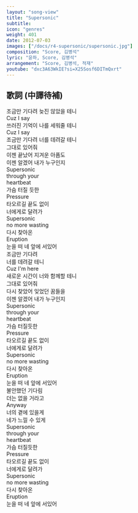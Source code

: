 ```yaml
---
layout: "song-view"
title: "Supersonic"
subtitle:
icon: "genres"
weight: 401
date: 2012-07-03
images: ["/docs/r4-supersonic/supersonic.jpg"]
composition: "Score, 김병석"
lyric: "윤하, Score, 김병석"
arrangement: "Score, 김병석, 적재"
youtube: "dxc3A63WkIE?si=X25Sosf6DITmQxrt"
---
```


## 歌詞 (中譯待補)

조금만 기다려 늦진 않았을 테니  
Cuz I say  
쓰러진 기억이 나를 세워줄 테니  
Cuz I say  
조금만 기다려 너를 데려갈 테니  
그대로 있어줘  
이젠 끝났어 지겨운 아픔도  
이젠 알겠어 내가 누구인지  
Supersonic  
through your  
heartbeat  
가슴 터질 듯한  
Pressure  
타오르길 끝도 없이  
너에게로 달려가  
Supersonic  
no more wasting  
다시 찾아온  
Eruption  
눈을 떠 네 앞에 서있어  
조금만 기다려  
너를 데려갈 테니  
Cuz I'm here  
새로운 시간이 너와 함께할 테니  
그대로 있어줘  
다시 찾았어 잊었던 꿈들을  
이젠 알겠어 내가 누구인지  
Supersonic  
through your  
heartbeat  
가슴 터질듯한  
Pressure  
타오르길 끝도 없이  
너에게로 달려가  
Supersonic  
no more wasting  
다시 찾아온  
Eruption  
눈을 떠 네 앞에 서있어  
불안했던 기다림  
더는 없을 거라고  
Anyway  
너의 곁에 있을게  
네가 느낄 수 있게  
Supersonic  
through your  
heartbeat  
가슴 터질듯한  
Pressure  
타오르길 끝도 없이  
너에게로 달려가  
Supersonic  
no more wasting  
다시 찾아온  
Eruption  
눈을 떠 네 앞에 서있어  
